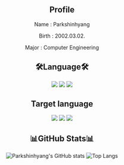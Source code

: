 <div align=center>
  
  ## Profile
 
  Name : Parkshinhyang
  
  Birth : 2002.03.02.
  
  Major : Computer Engineering
  
  ## 🛠Language🛠
  
  <img src="https://img.shields.io/badge/Python-3776AB?style=for-the-badge&logo=Python&logoColor=yellow"> 
  
  <img src="https://img.shields.io/badge/C-033963?style=for-the-badge&logo=C&logoColor=white">
  
  <img src="https://img.shields.io/badge/C++-00599C?style=for-the-badge&logo=C++&logoColor=white">
  
  ##  Target language
  
  <img src="https://img.shields.io/badge/Swift-F05138?style=for-the-badge&logo=Swift&logoColor=white"> 
  
  <img src="https://img.shields.io/badge/JavaScript-F7DF1E?style=for-the-badge&logo=JavaScript&logoColor=white"> 
  
  <img src="https://img.shields.io/badge/Kotlin-7F52FF?style=for-the-badge&logo=Kotlin&logoColor=white"> 
  
  
  ## 📊GitHub Stats📊
  
  ![Parkshinhyang's GitHub stats](https://github-readme-stats.vercel.app/api?username=Parkshinhyang&show_icons=true&theme=dark) ![Top Langs](https://github-readme-stats.vercel.app/api/top-langs/?username=Parkshinhyang&layout=compact&theme=dark)
  
</div>

<!--
**Parkshinhyang/Parkshinhyang** is a ✨ _special_ ✨ repository because its `README.md` (this file) appears on your GitHub profile.

Here are some ideas to get you started:

- 🔭 I’m currently working on ...
- 🌱 I’m currently learning ...
- 👯 I’m looking to collaborate on ...
- 🤔 I’m looking for help with ...
- 💬 Ask me about ...
- 📫 How to reach me: ...
- 😄 Pronouns: ...
- ⚡ Fun fact: ...
-->
